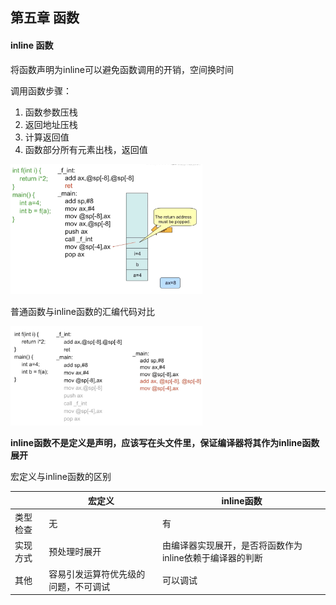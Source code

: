 ## 第五章 函数

#### inline 函数

将函数声明为inline可以避免函数调用的开销，空间换时间

调用函数步骤：

1. 函数参数压栈
2. 返回地址压栈
3. 计算返回值
4. 函数部分所有元素出栈，返回值

<img src="../../../img/assembly code.png" alt="assembly code" style="zoom:30%;" />

普通函数与inline函数的汇编代码对比

<img src="../../../img/inline.png" alt="assembly code" style="zoom:30%;" />



**inline函数不是定义是声明，应该写在头文件里，保证编译器将其作为inline函数展开**



宏定义与inline函数的区别

|          | 宏定义                               | inline函数                                               |
| -------- | ------------------------------------ | -------------------------------------------------------- |
| 类型检查 | 无                                   | 有                                                       |
| 实现方式 | 预处理时展开                         | 由编译器实现展开，是否将函数作为inline依赖于编译器的判断 |
| 其他     | 容易引发运算符优先级的问题，不可调试 | 可以调试                                                 |

